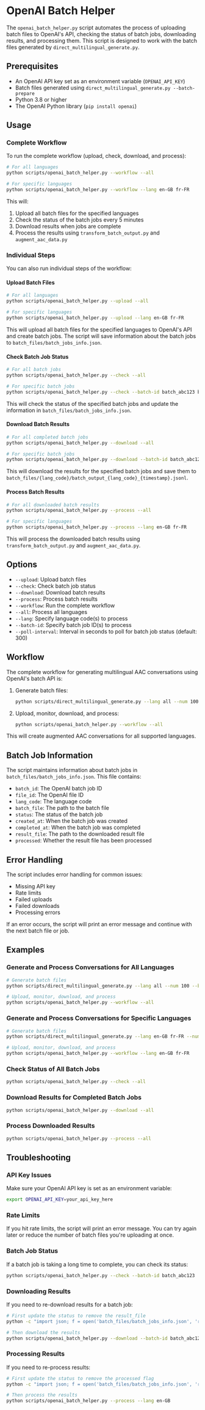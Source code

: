 # OpenAI Batch Helper

The `openai_batch_helper.py` script automates the process of uploading batch files to OpenAI's API, checking the status of batch jobs, downloading results, and processing them. This script is designed to work with the batch files generated by `direct_multilingual_generate.py`.

## Prerequisites

- An OpenAI API key set as an environment variable (`OPENAI_API_KEY`)
- Batch files generated using `direct_multilingual_generate.py --batch-prepare`
- Python 3.8 or higher
- The OpenAI Python library (`pip install openai`)

## Usage

### Complete Workflow

To run the complete workflow (upload, check, download, and process):

```bash
# For all languages
python scripts/openai_batch_helper.py --workflow --all

# For specific languages
python scripts/openai_batch_helper.py --workflow --lang en-GB fr-FR
```

This will:
1. Upload all batch files for the specified languages
2. Check the status of the batch jobs every 5 minutes
3. Download results when jobs are complete
4. Process the results using `transform_batch_output.py` and `augment_aac_data.py`

### Individual Steps

You can also run individual steps of the workflow:

#### Upload Batch Files

```bash
# For all languages
python scripts/openai_batch_helper.py --upload --all

# For specific languages
python scripts/openai_batch_helper.py --upload --lang en-GB fr-FR
```

This will upload all batch files for the specified languages to OpenAI's API and create batch jobs. The script will save information about the batch jobs to `batch_files/batch_jobs_info.json`.

#### Check Batch Job Status

```bash
# For all batch jobs
python scripts/openai_batch_helper.py --check --all

# For specific batch jobs
python scripts/openai_batch_helper.py --check --batch-id batch_abc123 batch_def456
```

This will check the status of the specified batch jobs and update the information in `batch_files/batch_jobs_info.json`.

#### Download Batch Results

```bash
# For all completed batch jobs
python scripts/openai_batch_helper.py --download --all

# For specific batch jobs
python scripts/openai_batch_helper.py --download --batch-id batch_abc123 batch_def456
```

This will download the results for the specified batch jobs and save them to `batch_files/{lang_code}/batch_output_{lang_code}_{timestamp}.jsonl`.

#### Process Batch Results

```bash
# For all downloaded batch results
python scripts/openai_batch_helper.py --process --all

# For specific languages
python scripts/openai_batch_helper.py --process --lang en-GB fr-FR
```

This will process the downloaded batch results using `transform_batch_output.py` and `augment_aac_data.py`.

## Options

- `--upload`: Upload batch files
- `--check`: Check batch job status
- `--download`: Download batch results
- `--process`: Process batch results
- `--workflow`: Run the complete workflow
- `--all`: Process all languages
- `--lang`: Specify language code(s) to process
- `--batch-id`: Specify batch job ID(s) to process
- `--poll-interval`: Interval in seconds to poll for batch job status (default: 300)

## Workflow

The complete workflow for generating multilingual AAC conversations using OpenAI's batch API is:

1. Generate batch files:
   ```bash
   python scripts/direct_multilingual_generate.py --lang all --num 100 --batch-prepare
   ```

2. Upload, monitor, download, and process:
   ```bash
   python scripts/openai_batch_helper.py --workflow --all
   ```

This will create augmented AAC conversations for all supported languages.

## Batch Job Information

The script maintains information about batch jobs in `batch_files/batch_jobs_info.json`. This file contains:

- `batch_id`: The OpenAI batch job ID
- `file_id`: The OpenAI file ID
- `lang_code`: The language code
- `batch_file`: The path to the batch file
- `status`: The status of the batch job
- `created_at`: When the batch job was created
- `completed_at`: When the batch job was completed
- `result_file`: The path to the downloaded result file
- `processed`: Whether the result file has been processed

## Error Handling

The script includes error handling for common issues:

- Missing API key
- Rate limits
- Failed uploads
- Failed downloads
- Processing errors

If an error occurs, the script will print an error message and continue with the next batch file or job.

## Examples

### Generate and Process Conversations for All Languages

```bash
# Generate batch files
python scripts/direct_multilingual_generate.py --lang all --num 100 --batch-prepare

# Upload, monitor, download, and process
python scripts/openai_batch_helper.py --workflow --all
```

### Generate and Process Conversations for Specific Languages

```bash
# Generate batch files
python scripts/direct_multilingual_generate.py --lang en-GB fr-FR --num 100 --batch-prepare

# Upload, monitor, download, and process
python scripts/openai_batch_helper.py --workflow --lang en-GB fr-FR
```

### Check Status of All Batch Jobs

```bash
python scripts/openai_batch_helper.py --check --all
```

### Download Results for Completed Batch Jobs

```bash
python scripts/openai_batch_helper.py --download --all
```

### Process Downloaded Results

```bash
python scripts/openai_batch_helper.py --process --all
```

## Troubleshooting

### API Key Issues

Make sure your OpenAI API key is set as an environment variable:

```bash
export OPENAI_API_KEY=your_api_key_here
```

### Rate Limits

If you hit rate limits, the script will print an error message. You can try again later or reduce the number of batch files you're uploading at once.

### Batch Job Status

If a batch job is taking a long time to complete, you can check its status:

```bash
python scripts/openai_batch_helper.py --check --batch-id batch_abc123
```

### Downloading Results

If you need to re-download results for a batch job:

```bash
# First update the status to remove the result_file
python -c "import json; f = open('batch_files/batch_jobs_info.json', 'r'); data = json.load(f); f.close(); data['batch_jobs']['batch_abc123']['result_file'] = None; f = open('batch_files/batch_jobs_info.json', 'w'); json.dump(data, f, indent=2); f.close()"

# Then download the results
python scripts/openai_batch_helper.py --download --batch-id batch_abc123
```

### Processing Results

If you need to re-process results:

```bash
# First update the status to remove the processed flag
python -c "import json; f = open('batch_files/batch_jobs_info.json', 'r'); data = json.load(f); f.close(); data['batch_jobs']['batch_abc123']['processed'] = False; f = open('batch_files/batch_jobs_info.json', 'w'); json.dump(data, f, indent=2); f.close()"

# Then process the results
python scripts/openai_batch_helper.py --process --lang en-GB
```
